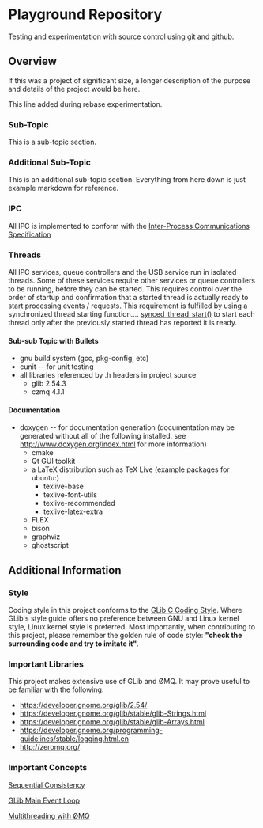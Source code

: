 Playground Repository
=====================

Testing and experimentation with source control using git and github.

## Overview

If this was a project of significant size, a longer description of the
purpose and details of the project would be here.

This line added during rebase experimentation.

### Sub-Topic

This is a sub-topic section.

### Additional Sub-Topic

This is an additional sub-topic section.  Everything from here down is
just example markdown for reference.

### IPC

All IPC is implemented to conform with the
[Inter-Process Communications Specification](https://docs.google.com/document/d/blah-blah-blah)

### Threads

All IPC services, queue controllers and the USB service run in isolated
threads.  Some of these services require other services or queue controllers
to be running, before they can be started.  This requires control over the
order of startup and confirmation that a started thread is actually ready to
start processing events / requests.  This requirement is fulfilled by using a
synchronized thread starting function....
[synced_thread_start()](https://github.com/dailey-report/playground/src/some_source_file.c#L41)
to start each thread only after the previously started thread has reported it
is ready.

#### Sub-sub Topic with Bullets
* gnu build system (gcc, pkg-config, etc)
* cunit -- for unit testing
* all libraries referenced by .h headers in project source
  * glib 2.54.3
  * czmq 4.1.1

#### Documentation
* doxygen -- for documentation generation (documentation may be generated
without all of the following installed.  see http://www.doxygen.org/index.html
for more information)
  * cmake
  * Qt GUI toolkit
  * a LaTeX distribution such as TeX Live (example packages for ubuntu:)
    * texlive-base
    * texlive-font-utils
    * texlive-recommended
    * texlive-latex-extra
  * FLEX
  * bison
  * graphviz
  * ghostscript

## Additional Information

### Style

Coding style in this project conforms to the
[GLib C Coding Style](https://developer.gnome.org/programming-guidelines/stable/c-coding-style.html.en).
Where GLib's style guide offers no preference between GNU and Linux kernel
style, Linux kernel style is preferred.  Most importantly, when contributing
to this project, please remember the golden rule of code style: **"check the
surrounding code and try to imitate it"**.

### Important Libraries

This project makes extensive use of GLib and ØMQ.  It may prove useful to be familiar
with the following:

* https://developer.gnome.org/glib/2.54/
* https://developer.gnome.org/glib/stable/glib-Strings.html
* https://developer.gnome.org/glib/stable/glib-Arrays.html
* https://developer.gnome.org/programming-guidelines/stable/logging.html.en
* http://zeromq.org/

### Important Concepts

[Sequential Consistency](http://preshing.com/20120612/an-introduction-to-lock-free-programming/index.html#sequential-consistency "Sequential Consistency Intro")

[GLib Main Event Loop](https://developer.gnome.org/glib/stable/glib-The-Main-Event-Loop.html "GLib: The Main Event Loop")

[Multithreading with ØMQ](http://zguide.zeromq.org/page:all#Multithreading-with-ZeroMQ "Multithreading with ØMQ")

